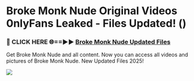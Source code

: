 # Broke Monk Nude Original Videos 0nlyFans Leaked - Files Updated! ()

<h3>🔴 CLICK HERE 🌐==►► <a href="https://tinyurl.com/2p9ay9w9" rel="nofollow">Broke Monk Nude Updated Files</a></h3>

Get Broke Monk Nude and all content. Now you can access all videos and pictures of Broke Monk Nude. New Updated Files 2025!

[![](https://i.imgur.com/KQgVmj3.gif)](https://tinyurl.com/2p9ay9w9)
